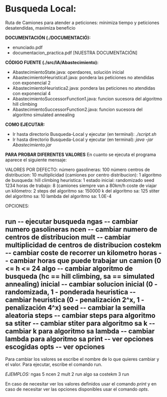  # Busqueda Local: 
   Ruta de Camiones para atender a peticiones: mínimiza tiempo y peticiones desatendidas, maximiza beneficio

**DOCUMENTACIÓN (./DOCUMENTACIÓ):**
- enunciado.pdf
- documentacion_practica.pdf [NUESTRA DOCUMENTACIÓN]

**CÓDIGO FUENTE (./src/IA/Abastecimiento):**
- AbastecimientoState.java: operdaores, solución inicial
- AbastecimientoHeuristica1.java: pondera las peticiones no atendidas con exponencial 2
- AbastecimientoHeuristica2.java: pondera las peticiones no atendidas con exponencial 4
- AbastecimientoSuccessorFunction1.java: funcion sucesora del algoritmo hill climbing
- AbastecimientoSuccessorFunction2.java: funcion sucesora del algoritmo simulated annealing

**COMO EJECUTAR:**
- Ir hasta directorio Busqueda-Local y ejecutar (en terminal): _./script.sh_
- Ir hasta directorio Busqueda-Local y ejecutar (en terminal): _java -jar Abastecimiento.jar_

**PARA PROBAR DIFERENTES VALORES**
En cuanto se ejecuta el programa aparece el siguiente mensaje:

VALORES POR DEFECTO: 
número gasolineras: 100
número centros de distribucion: 10
multiplicidad (camiones por centro distribucion): 1
algoritmo de busqueda: hill climbing
heuristica: 1
estado inicial: randomizado
seed 1234
horas de trabajo: 8 (camiones siempre van a 80km/h
coste de viajar un kilómetro: 2
steps del algoritmo sa: 150000
k del algoritmo sa: 125
stiter del algoritmo sa: 10
lambda del algoritmo sa: 1.0E-4


OPCIONES: 

run        --  ejecutar busqueda
ngas       --  cambiar numero gasolineras
ncen       --  cambiar numero de centros de distribucion
mult       --  cambiar multiplicidad de centros de distribucion
costekm    --  cambiar coste de recorrer un kilometro
horas      --  cambiar horas que puede trabajar un camion (0 <= h <= 24
algo       --  cambiar algoritmo de busqueda (hc == hill climbing, sa == simulated annealing)
inicial    --  cambiar solucion inicial (0 - randomizada, 1 - ponderada
heuristica --	cambiar heuristica (0 - penalización 2^x, 1 - penalización 4^x)
seed       --  cambiar la semilla aleatoria
steps      --  cambiar steps para algoritmo sa
stiter     --  cambiar stiter para algoritmo sa
k          --  cambiar k para algoritmo sa
lambda     --  cambiar lambda para algoritmo sa
print      --  ver opciones escogidas
opts       --  ver opciones
----------------------------------------------

Para cambiar los valores se escribe el nombre de lo que quieres cambiar y el valor. Para ejecutar, escribe el comando run. 

_EJEMPLOS:_
ngas 5 ncen 2 mult 2 run
algo sa costekm 3 run

En caso de necesitar ver los valores definidos usar el comando _print_ y en caso de necesitar ver las opciones disponibles usar el comando _opts_.
